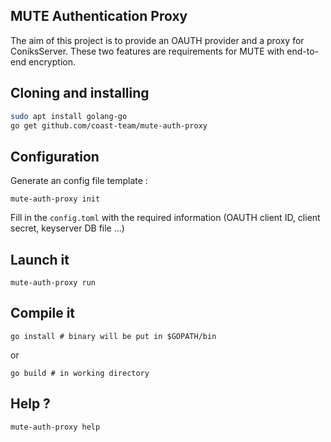 ## MUTE Authentication Proxy

The aim of this project is to provide an OAUTH provider and a proxy for ConiksServer.
These two features are requirements for MUTE with end-to-end encryption.

## Cloning and installing

```sh
sudo apt install golang-go
go get github.com/coast-team/mute-auth-proxy
```

## Configuration

Generate an config file template :

```
mute-auth-proxy init
```

Fill in the `config.toml` with the required information (OAUTH client ID, client secret, keyserver DB file ...)

## Launch it

```
mute-auth-proxy run
```

## Compile it

```
go install # binary will be put in $GOPATH/bin
```

or

```
go build # in working directory
```

## Help ?

```
mute-auth-proxy help
```
